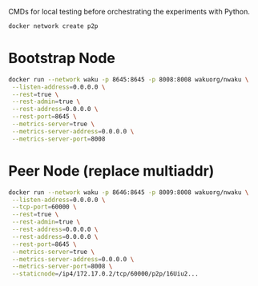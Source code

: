 CMDs for local testing before orchestrating the experiments with Python.

```bash
docker network create p2p
```

# Bootstrap Node

```bash
docker run --network waku -p 8645:8645 -p 8008:8008 wakuorg/nwaku \
 --listen-address=0.0.0.0 \
 --rest=true \
 --rest-admin=true \
 --rest-address=0.0.0.0 \
 --rest-port=8645 \
 --metrics-server=true \
 --metrics-server-address=0.0.0.0 \
 --metrics-server-port=8008
```

# Peer Node (replace multiaddr)

```bash
docker run --network waku -p 8646:8645 -p 8009:8008 wakuorg/nwaku \
 --listen-address=0.0.0.0 \
 --tcp-port=60000 \
 --rest=true \
 --rest-admin=true \
 --rest-address=0.0.0.0 \
 --rest-address=0.0.0.0 \
 --rest-port=8645 \
 --metrics-server=true \
 --metrics-server-address=0.0.0.0 \
 --metrics-server-port=8008 \
 --staticnode=/ip4/172.17.0.2/tcp/60000/p2p/16Uiu2...
```
